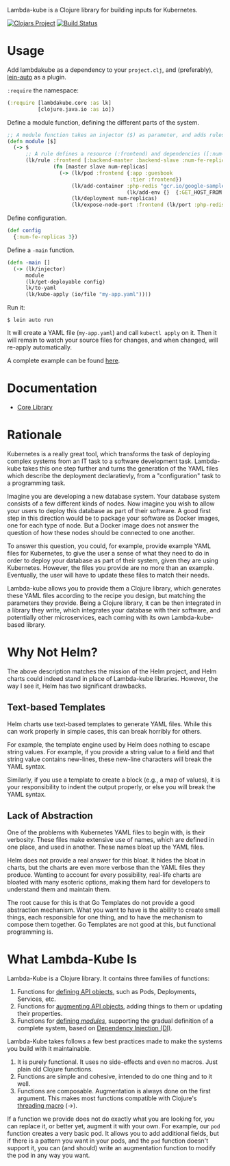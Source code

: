 Lambda-kube is a Clojure library for building inputs for Kubernetes.

[![Clojars Project](https://img.shields.io/clojars/v/brosenan/lambdakube.svg)](https://clojars.org/brosenan/lambdakube)
[![Build Status](https://travis-ci.com/brosenan/lambda-kube.svg?branch=master)](https://travis-ci.com/brosenan/lambda-kube)

# Usage
Add lambdakube as a dependency to your `project.clj`, and
(preferably), [lein-auto](https://github.com/weavejester/lein-auto) as
a plugin.

`:require` the namespace:
```clojure
(:require [lambdakube.core :as lk]
          [clojure.java.io :as io])
```

Define a module function, defining the different parts of the system.
```clojure
;; A module function takes an injector ($) as parameter, and adds rules to it.
(defn module [$]
  (-> $
      ;; A rule defines a resource (:frontend) and dependencies ([:num-fe-replicas]).
      (lk/rule :frontend [:backend-master :backend-slave :num-fe-replicas]
               (fn [master slave num-replicas]
                 (-> (lk/pod :frontend {:app :guesbook
                                        :tier :frontend})
                     (lk/add-container :php-redis "gcr.io/google-samples/gb-frontend:v4"
                                       (lk/add-env {}  {:GET_HOST_FROM :dns}))
                     (lk/deployment num-replicas)
                     (lk/expose-node-port :frontend (lk/port :php-redis 80)))))))
```

Define configuration.
```clojure
(def config
  {:num-fe-replicas 3})
```

Define a `-main` function.
```clojure
(defn -main []
  (-> (lk/injector)
      module
      (lk/get-deployable config)
      lk/to-yaml
      (lk/kube-apply (io/file "my-app.yaml"))))
```

Run it:
```
$ lein auto run
```

It will create a YAML file (`my-app.yaml`) and call `kubectl apply` on
it. Then it will remain to watch your source files for changes, and
when changed, will re-apply automatically.

A complete example can be found [here](https://github.com/brosenan/lambdakube-example).

# Documentation
* [Core Library](core.md)

# Rationale
Kubernetes is a really great tool, which transforms the task of
deploying complex systems from an IT task to a software development
task. Lambda-kube takes this one step further and turns the generation of
the YAML files which describe the deployment declaratievly, from a
"configuration" task to a programming task.

Imagine you are developing a new database system. Your database system
consists of a few different kinds of nodes. Now imagine you wish to
allow your users to deploy this database as part of their software. A
good first step in this direction would be to package your software as
Docker images, one for each type of node. But a Docker image does not
answer the question of how these nodes should be connected to one
another.

To answer this question, you could, for example, provide example YAML
files for Kubernetes, to give the user a sense of what they need to do
in order to deploy your database as part of their system, given they
are using Kubernetes. However, the files you provide are no more than
an example. Eventually, the user will have to update these files to
match their needs.

Lambda-kube allows you to provide them a Clojure library, which generates
these YAML files according to the recipe you design, but matching the
parameters they provide. Being a Clojure library, it can be then
integrated in a library they write, which integrates your database
with their software, and potentially other microservices, each coming
with its own Lambda-kube-based library.

# Why Not Helm?
The above description matches the mission of the Helm project, and
Helm charts could indeed stand in place of Lambda-kube libraries. However,
the way I see it, Helm has two significant drawbacks.

## Text-based Templates
Helm charts use text-based templates to generate YAML files. While
this can work properly in simple cases, this can break horribly for
others.

For example, the template engine used by Helm does nothing to escape
string values. For example, if you provide a string value to a field
and that string value contains new-lines, these new-line characters
will break the YAML syntax.

Similarly, if you use a template to create a block (e.g., a map of
values), it is your responsibility to indent the output properly, or
else you will break the YAML syntax.

## Lack of Abstraction
One of the problems with Kubernetes YAML files to begin with, is their
verbosity. These files make extensive use of names, which are defined
in one place, and used in another. These names bloat up the YAML
files.

Helm does not provide a real answer for this bloat. It hides the bloat
in charts, but the charts are even more verbose than the YAML files
they produce. Wanting to account for every possibility, real-life
charts are bloated with many esoteric options, making them hard for
developers to understand them and maintain them.

The root cause for this is that Go Templates do not provide a good
abstraction mechanism. What you want to have is the ability to create
small things, each responsible for one thing, and to have the
mechanism to compose them together. Go Templates are not good at this,
but functional programming is.

# What Lambda-Kube Is
Lambda-Kube is a Clojure library. It contains three families of functions:
1. Functions for [defining API objects](core.md#basic-api-object-functions), such as Pods, Deployments, Services, etc.
2. Functions for [augmenting API objects](core.md#modifier-functions), adding things to them or updating their properties.
3. Functions for [defining _modules_](core.md#dependency-injection), supporting the gradual definition of a complete system, based on [Dependency Injection (DI)](https://en.wikipedia.org/wiki/Dependency_injection).

Lambda-Kube takes follows a few best practices made to make the systems you build with it maintainable.
1. It is purely functional. It uses no side-effects and even no macros. Just plain old Clojure functions.
3. Functions are simple and cohesive, intended to do one thing and to it well.
2. Functions are composable. Augmentation is always done on the first argument. This makes most functions compatible with Clojure's [threading macro](https://clojuredocs.org/clojure.core/-%3E) (->).

If a function we provide does not do exactly what you are looking for,
you can replace it, or better yet, augment it with your own. For
example, our `pod` function creates a very basic pod. It allows you to
add additional fields, but if there is a pattern you want in your
pods, and the `pod` function doesn't support it, you can (and should)
write an augmentation function to modify the pod in any way you want.
